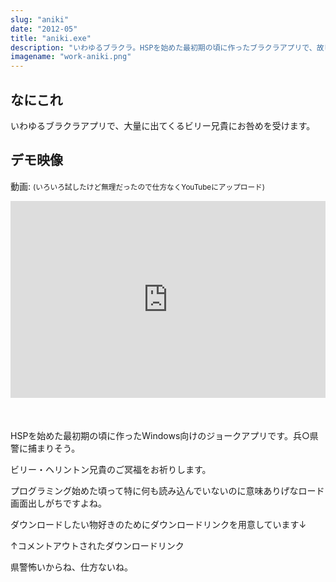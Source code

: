 ```yaml
---
slug: "aniki"
date: "2012-05"
title: "aniki.exe"
description: "いわゆるブラクラ。HSPを始めた最初期の頃に作ったブラクラアプリで、故ビリー兄貴が大量に現れます。"
imagename: "work-aniki.png"
---
```


## なにこれ

いわゆるブラクラアプリで、大量に出てくるビリー兄貴にお咎めを受けます。

## デモ映像

動画: <small>(いろいろ試したけど無理だったので仕方なくYouTubeにアップロード)</small>

<div style="position: relative; width: 100%; height: 0; padding-bottom: 62.5%; overflow: hidden; margin-bottom: 50px;" >
    <iframe src="https://www.youtube.com/embed/qdcROINsXXQ" frameborder="0" allow="accelerometer; autoplay; encrypted-media; gyroscope; picture-in-picture" allowfullscreen style="width: 100%; height: 100%; position: absolute; top: 0; left: 0;"></iframe>
</div>

HSPを始めた最初期の頃に作ったWindows向けのジョークアプリです。兵○県警に捕まりそう。

ビリー・ヘリントン兄貴のご冥福をお祈りします。

プログラミング始めた頃って特に何も読み込んでいないのに意味ありげなロード画面出しがちですよね。

ダウンロードしたい物好きのためにダウンロードリンクを用意しています↓

<!--<a href="https://nnyapi.iciclize.net/uploads/282a604574e0407db5d78832a704140d.exe">ダウンロード - aniki.exe</a>-->

↑コメントアウトされたダウンロードリンク

県警怖いからね、仕方ないね。
